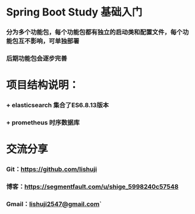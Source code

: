 # Spring Boot Study 基础入门

### 分为多个功能包，每个功能包都有独立的启动类和配置文件，每个功能包互不影响，可单独部署
### 后期功能包会逐步完善

# 项目结构说明：
### + elasticsearch 集合了ES6.8.13版本
### + prometheus 时序数据库

# 交流分享
### Git：https://github.com/lishuji
### 博客：https://segmentfault.com/u/shige_5998240c57548
### Gmail：lishuji2547@gmail.com`
